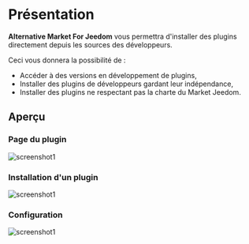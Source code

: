 # Présentation

__Alternative Market For Jeedom__ vous permettra d'installer des plugins directement depuis les sources des développeurs.

Ceci vous donnera la possibilité de : 
  - Accéder à des versions en développement de plugins,
  - Installer des plugins de développeurs gardant leur indépendance,
  - Installer des plugins ne respectant pas la charte du Market Jeedom.

## Aperçu

### Page du plugin
![screenshot1](https://github.com/NextDom/plugin-AlternativeMarketForJeedom/raw/master/docs/images/screenshot1.png)

### Installation d'un plugin
![screenshot1](https://github.com/NextDom/plugin-AlternativeMarketForJeedom/raw/master/docs/images/screenshot2.png)

### Configuration
![screenshot1](https://github.com/NextDom/plugin-AlternativeMarketForJeedom/raw/master/docs/images/screenshot3.png)
